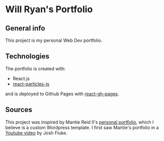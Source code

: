 # Will Ryan's Portfolio

## General info
This project is my personal Web Dev portfolio.

## Technologies
The portfolio is created with:
* React.js
* [react-particles-js](https://www.npmjs.com/package/react-particles-js)

and is deployed to Github Pages with [react-gh-pages](https://github.com/gitname/react-gh-pages).

## Sources
This project was inspired by Mantie Reid II's [personal portfolio](https://mantiereidii.com/wp/), which I believe is a custom Wordpress template. I first saw Mantie's portfolio in a [Youtube video](https://youtu.be/PDDqtJHxFfw?list=WL&t=458) by Josh Fluke.